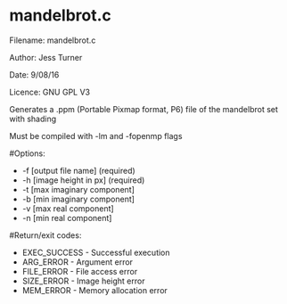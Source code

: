 # mandelbrot.c

Filename:	mandelbrot.c

Author:         Jess Turner

Date:           9/08/16

Licence:	GNU GPL V3


Generates a .ppm (Portable Pixmap format, P6) file of the mandelbrot set with shading
 
Must be compiled with -lm and -fopenmp flags

#Options:

-	-f [output file name] (required)
-	-h [image height in px] (required)
-	-t [max imaginary component]
-	-b [min imaginary component]
-	-v [max real component]
-	-n [min real component]


#Return/exit codes:

-	EXEC_SUCCESS	- Successful execution
-	ARG_ERROR	- Argument error
-	FILE_ERROR	- File access error
-	SIZE_ERROR	- Image height error
-	MEM_ERROR	- Memory allocation error
	
